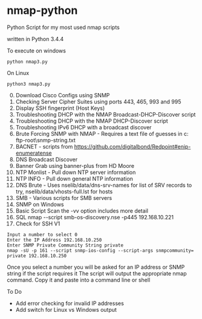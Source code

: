 # nmap-python
Python Script for my most used nmap scripts

written in Python 3.4.4

To execute on windows
```
python nmap3.py 
```
On Linux
```
python3 nmap3.py
```
0. Download Cisco Configs using SNMP
1. Checking Server Cipher Suites using ports 443, 465, 993 and 995
2. Display SSH fingerprint (Host Keys) 
3. Troubleshooting DHCP with the NMAP Broadcast-DHCP-Discover script
4. Troubleshooting DHCP with the NMAP DHCP-Discover script
5. Troubleshooting IPv6 DHCP with a broadcast discover
6. Brute Forcing SNMP with NMAP - Requires a text file of guesses in c:	ftp-root\snmp-string.txt 
7. BACNET - scripts from https://github.com/digitalbond/Redpoint#enip-enumeratense
8. DNS Broadcast Discover
9. Banner Grab using banner-plus from HD Moore
10. NTP Monlist - Pull down NTP server information
11. NTP INFO - Pull down general NTP information
12. DNS Brute - Uses nselib/data/dns-srv-names for list of SRV records to try, nselib/data/vhosts-full.lst for hosts
13. SMB - Various scripts for SMB servers
14. SNMP on Windows
15. Basic Script Scan the -vv option includes more detail
16. SQL nmap --script smb-os-discovery.nse -p445 192.168.10.221
17. Check for SSH V1

```
Input a number to select 0
Enter the IP Address 192.168.10.250
Enter SNMP Private Community String private
nmap -sU -p 161 --script snmp-ios-config --script-args snmpcommunity= private 192.168.10.250
```

Once you select a number you will be asked for an IP address or SNMP string if the script requires it
The script will output the appropriate nmap command. Copy it and paste into a command line or shell

To Do

- Add error checking for invalid IP addresses
- Add switch for Linux vs Windows output
